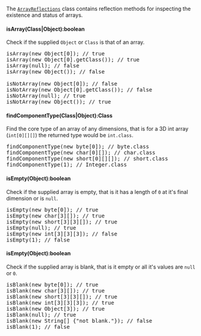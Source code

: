 The [`ArrayReflections`](apidocs/shiver/me/timbers/ArrayReflections.html) class contains reflection methods for
inspecting the existence and status of arrays.

#### isArray(Class|Object):boolean

Check if the supplied `Object` or `Class` is that of an array.

<pre class="source">
<span class="methodName">isArray</span><span class="parentheses">(</span>new Object[0]<span class="parentheses">)</span>; <span class="comment">// true</span>
<span class="methodName">isArray</span><span class="parentheses">(</span>new Object[0].getClass<span class="parentheses">())</span>; <span class="comment">// true</span>
<span class="methodName">isArray</span><span class="parentheses">(</span>null<span class="parentheses">)</span>; <span class="comment">// false</span>
<span class="methodName">isArray</span><span class="parentheses">(</span>new Object<span class="parentheses">())</span>; <span class="comment">// false</span>

<span class="methodName">isNotArray</span><span class="parentheses">(</span>new Object[0]<span class="parentheses">)</span>; <span class="comment">// false</span>
<span class="methodName">isNotArray</span><span class="parentheses">(</span>new Object[0].getClass<span class="parentheses">())</span>; <span class="comment">// false</span>
<span class="methodName">isNotArray</span><span class="parentheses">(</span>null<span class="parentheses">)</span>; <span class="comment">// true</span>
<span class="methodName">isNotArray</span><span class="parentheses">(</span>new Object<span class="parentheses">())</span>; <span class="comment">// true</span>
</pre>

#### findComponentType(Class|Object):Class

Find the core type of an array of any dimensions, that is for a 3D int array (`int[0][][]`) the returned type would be
`int.class`.

<pre class="source">
<span class="methodName">findComponentType</span><span class="parentheses">(</span>new byte[0]<span class="parentheses">)</span>; <span class="comment">// byte.class</span>
<span class="methodName">findComponentType</span><span class="parentheses">(</span>new char[0][]<span class="parentheses">)</span>; <span class="comment">// char.class</span>
<span class="methodName">findComponentType</span><span class="parentheses">(</span>new short[0][][]<span class="parentheses">)</span>; <span class="comment">// short.class</span>
<span class="methodName">findComponentType</span><span class="parentheses">(</span>1<span class="parentheses">)</span>; <span class="comment">// Integer.class</span>
</pre>

#### isEmpty(Object):boolean

Check if the supplied array is empty, that is it has a length of `0` at it's final dimension or is `null`.

<pre class="source">
<span class="methodName">isEmpty</span><span class="parentheses">(</span>new byte[0]<span class="parentheses">)</span>; <span class="comment">// true</span>
<span class="methodName">isEmpty</span><span class="parentheses">(</span>new char[3][]<span class="parentheses">)</span>; <span class="comment">// true</span>
<span class="methodName">isEmpty</span><span class="parentheses">(</span>new short[3][3][]<span class="parentheses">)</span>; <span class="comment">// true</span>
<span class="methodName">isEmpty</span><span class="parentheses">(</span>null<span class="parentheses">)</span>; <span class="comment">// true</span>
<span class="methodName">isEmpty</span><span class="parentheses">(</span>new int[3][3][3]<span class="parentheses">)</span>; <span class="comment">// false</span>
<span class="methodName">isEmpty</span><span class="parentheses">(</span>1<span class="parentheses">)</span>; <span class="comment">// false</span>
</pre>

#### isEmpty(Object):boolean

Check if the supplied array is blank, that is it empty or all it's values are `null` or `0`.

<pre class="source">
<span class="methodName">isBlank</span><span class="parentheses">(</span>new byte[0]<span class="parentheses">)</span>; <span class="comment">// true</span>
<span class="methodName">isBlank</span><span class="parentheses">(</span>new char[3][]<span class="parentheses">)</span>; <span class="comment">// true</span>
<span class="methodName">isBlank</span><span class="parentheses">(</span>new short[3][3][]<span class="parentheses">)</span>; <span class="comment">// true</span>
<span class="methodName">isBlank</span><span class="parentheses">(</span>new int[3][3][3]<span class="parentheses">)</span>; <span class="comment">// true</span>
<span class="methodName">isBlank</span><span class="parentheses">(</span>new Object[3]<span class="parentheses">)</span>; <span class="comment">// true</span>
<span class="methodName">isBlank</span><span class="parentheses">(</span>null<span class="parentheses">)</span>; <span class="comment">// true</span>
<span class="methodName">isBlank</span><span class="parentheses">(</span>new String[] {<span class="string">"not blank."</span>}<span class="parentheses">)</span>; <span class="comment">// false</span>
<span class="methodName">isBlank</span><span class="parentheses">(</span>1<span class="parentheses">)</span>; <span class="comment">// false</span>
</pre>